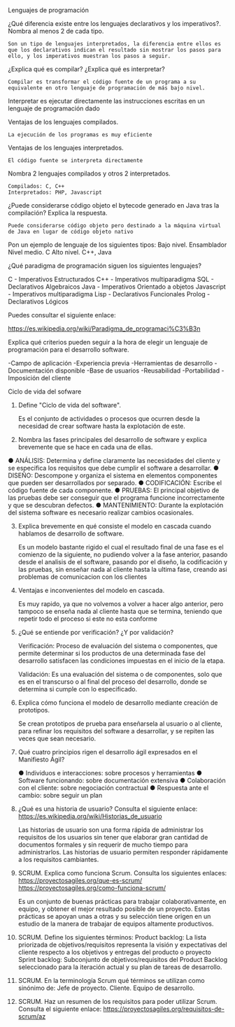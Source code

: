 Lenguajes de programación

¿Qué diferencia existe entre los lenguajes declarativos y los imperativos?. Nombra al menos 2 de cada tipo.

	Son un tipo de lenguajes interpretados, la diferencia entre ellos es que los declarativos indican el resultado sin mostrar los pasos para ello, y los imperativos muestran los pasos a seguir.

¿Explica qué es compilar? ¿Explica qué es interpretar?

	Compilar es transformar el código fuente de un programa a su equivalente en otro lenguaje de programación de más bajo nivel.

Interpretar es ejecutar directamente las instrucciones escritas en un lenguaje de programación dado

Ventajas de los lenguajes compilados.

	La ejecución de los programas es muy eficiente

Ventajas de los lenguajes interpretados.

	El código fuente se interpreta directamente


Nombra 2 lenguajes compilados y otros 2 interpretados.

	Compilados: C, C++
	Interpretados: PHP, Javascript

¿Puede considerarse código objeto el bytecode generado en Java tras la compilación? Explica la respuesta.

	Puede considerarse código objeto pero destinado a la máquina virtual de Java en lugar de código objeto nativo

Pon un ejemplo de lenguaje de los siguientes tipos:
Bajo nivel. Ensamblador
Nivel medio. C
Alto nivel. C++, Java


¿Qué paradigma de programación siguen los siguientes lenguajes?

C - Imperativos Estructurados
C++ - Imperativos multiparadigma
SQL - Declarativos Algebraicos
Java - Imperativos Orientado a objetos
Javascript - Imperativos multiparadigma
Lisp - Declarativos Funcionales
Prolog - Declarativos Lógicos

Puedes consultar el siguiente enlace:

https://es.wikipedia.org/wiki/Paradigma_de_programaci%C3%B3n

Explica qué criterios pueden seguir a la hora de elegir un lenguaje de programación para el desarrollo software.

-Campo de aplicación
-Experiencia previa
-Herramientas de desarrollo
-Documentación disponible
-Base de usuarios
-Reusabilidad
-Portabilidad
-Imposición del cliente


Ciclo de vida del sofware

1. Define "Ciclo de vida del software".
	
	Es el conjunto de actividades o procesos que ocurren desde la necesidad de crear software hasta la explotación de este.

2. Nombra las fases principales del desarrollo de software y explica brevemente que se hace en cada una de ellas.

● ANÁLISIS: Determina y define claramente las necesidades del cliente y se especifica los requisitos que debe cumplir el software a desarrollar.
● DISEÑO: Descompone y organiza el sistema en elementos componentes que pueden ser desarrollados por separado.
● CODIFICACIÓN: Escribe el código fuente de cada componente.
● PRUEBAS: El principal objetivo de las pruebas debe ser conseguir que el programa funcione incorrectamente y que se descubran defectos.
● MANTENIMIENTO: Durante la explotación del sistema software es necesario realizar cambios ocasionales.

3. Explica brevemente en qué consiste el modelo en cascada cuando hablamos de desarrollo de software.

	Es un modelo bastante rigido el cual el resultado final de una fase es el comienzo de la siguiente, no pudiendo volver a la fase anterior, pasando desde el analisis
	de el software, pasando por el diseño, la codificación y las pruebas, sin enseñar nada al cliente hasta la ultima fase, creando asi problemas de comunicacion
	con los clientes

4. Ventajas e inconvenientes del modelo en cascada.

	Es muy rapido, ya que no volvemos a volver a hacer algo anterior, pero tampoco se enseña nada al cliente hasta que se termina, teniendo que repetir todo el proceso
	si este no esta conforme

5. ¿Qué se entiende por verificación? ¿Y por validación?

	Verificación: Proceso de evaluación del sistema o componentes, que permite determinar si los productos de una determinada fase del desarrollo satisfacen las                     condiciones impuestas en el inicio de la etapa.
	
	Validación: Es una evaluación del sistema o de componentes, solo que es en el transcurso o al final del proceso del desarrollo, donde se determina si cumple con lo               especificado.

6. Explica cómo funciona el modelo de desarrollo mediante creación de prototipos.
    
    Se crean prototipos de prueba para enseñarsela al usuario o al cliente, para refinar los requisitos del software a desarrollar, y se repiten las veces que sean necesario.
    
7. Qué cuatro principios rigen el desarrollo ágil expresados en el Manifiesto Ágil?

	● Individuos e interacciones: sobre procesos y herramientas
	● Software funcionando: sobre documentación extensiva
	● Colaboración con el cliente: sobre negociación contractual
	● Respuesta ante el cambio: sobre seguir un plan

8. ¿Qué es una historia de usuario? Consulta el siguiente enlace:
        https://es.wikipedia.org/wiki/Historias_de_usuario

	Las historias de usuario son una forma rápida de administrar los requisitos de los usuarios sin tener que elaborar gran cantidad de documentos formales y sin requerir de mucho tiempo para administrarlos. Las historias de usuario permiten responder rápidamente a los requisitos cambiantes.
	
9. SCRUM. Explica como funciona Scrum. Consulta los siguientes enlaces:
        https://proyectosagiles.org/que-es-scrum/
        https://proyectosagiles.org/como-funciona-scrum/
	
	Es un conjunto de buenas prácticas para trabajar colaborativamente, en equipo, y obtener el mejor resultado posible de un proyecto. Estas prácticas se apoyan unas a otras y su selección tiene origen en un estudio de la manera de trabajar de equipos altamente productivos. 

10. SCRUM. Define los siguientes términos:
        Product backlog: La lista priorizada de objetivos/requisitos representa la visión y expectativas del cliente respecto a los objetivos y entregas del producto o proyecto
        Sprint backlog: Subconjunto de objetivos/requisitos del Product Backlog seleccionado para la iteración actual y su plan de tareas de desarrollo.

11. SCRUM. En la terminología Scrum qué términos se utilizan como sinónimo de:
        Jefe de proyecto.
        Cliente.
        Equipo de desarrollo.

12. SCRUM. Haz un resumen de los requisitos para poder utilizar Scrum. Consulta el siguiente enlace:
        https://proyectosagiles.org/requisitos-de-scrum/az
